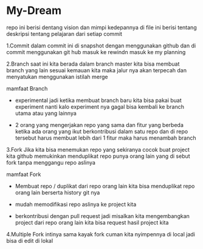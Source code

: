 # My-Dream
repo ini berisi dentang vision dan mimpi kedepannya 
di file ini berisi tentang deskripsi tentang pelajaran dari setiap commit 

1.Commit
  dalam commit ini di snapshot dengan menggunakan github dan di commit menggunakan git hub masuk ke rewindn masuk ke my planning 
  
2.Branch 
  saat ini kita berada dalam branch master kita bisa membuat branch yang lain sesuai kemauan kita maka jalur nya akan terpecah dan menyatukan menggunakan istilah                merge

 mamfaat Branch
  + experimental 
  jadi ketika membuat branch baru kita bisa pakai buat experiment nanti kalo experiment nya gagal bisa kembali ke branch utama atau yang lainnya 

  + 2 orang yang mengerjakan repo yang sama dan fitur yang berbeda
  ketika ada orang yang ikut berkontribusi dalam satu repo dan di repo tersebut harus membuat lebih dari 1 fitur maka harus menambah branch 

3.Fork
  Jika kita bisa menemukan repo yang sekiranya cocok buat project kita github memukinkan menduplikat repo punya orang lain yang di sebut fork tanpa menggangu repo aslinya
  
  mamfaat Fork
   + Membuat repo / duplikat dari repo orang lain
   kita bisa menduplikat repo orang lain berserta history git nya 
   
   + mudah memodifikasi repo aslinya ke project kita 
   
   + berkontribusi dengan pull request
   jadi misalkan kita mengembangkan project dari repo orang lain kita bisa request hasil project kita
   
4.Multiple Fork
  intinya sama kayak fork cuman kita nyimpennya di local jadi bisa di edit di lokal 
    
  

